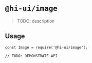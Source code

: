 # `@hi-ui/image`

> TODO: description

## Usage

```
const Image = require('@hi-ui/image');

// TODO: DEMONSTRATE API
```
